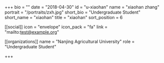 +++
bio = ""
date = "2018-04-30"
id = "u-xiaohan"
name = "xiaohan zhang"
portrait = "/portraits/zxh.jpg"
short_bio = "Undergraduate Student"
short_name = "xiaohan"
title = "xiaohan"
sort_position = 6

[[social]]
    icon = "envelope"
    icon_pack = "fa"
    link = "mailto:test@example.org"

[[organizations]]
    name = "Nanjing Agricultural University"
    role = "Undergraduate Student"

+++
